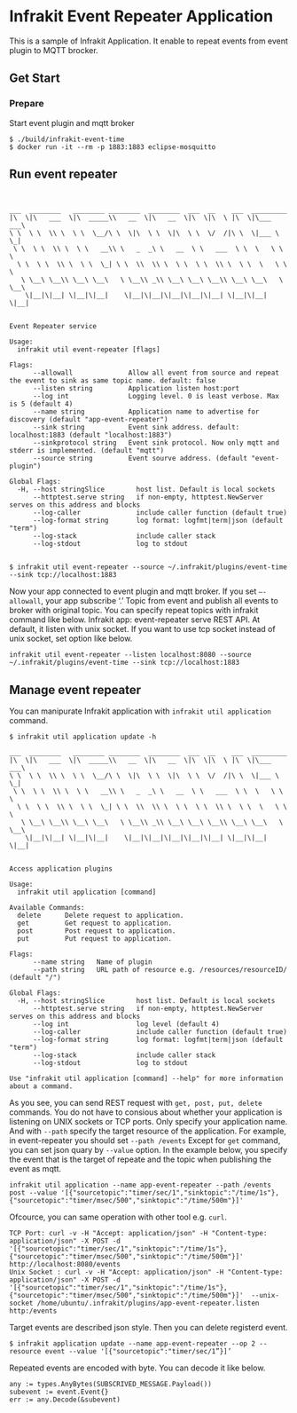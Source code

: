 # Infrakit Event Repeater Application
This is a sample of Infrakit Application.
It enable to repeat events from event plugin to MQTT brocker.

## Get Start

### Prepare
Start event plugin and mqtt broker
```
$ ./build/infrakit-event-time
$ docker run -it --rm -p 1883:1883 eclipse-mosquitto
```

## Run event repeater

```


___  ________   ________ ________  ________  ___  __    ___  _________
|\  \|\   ___  \|\  _____\\   __  \|\   __  \|\  \|\  \ |\  \|\___   ___\
\ \  \ \  \\ \  \ \  \__/\ \  \|\  \ \  \|\  \ \  \/  /|\ \  \|___ \  \_|
 \ \  \ \  \\ \  \ \   __\\ \   _  _\ \   __  \ \   ___  \ \  \   \ \  \
  \ \  \ \  \\ \  \ \  \_| \ \  \\  \\ \  \ \  \ \  \\ \  \ \  \   \ \  \
   \ \__\ \__\\ \__\ \__\   \ \__\\ _\\ \__\ \__\ \__\\ \__\ \__\   \ \__\
    \|__|\|__| \|__|\|__|    \|__|\|__|\|__|\|__|\|__| \|__|\|__|    \|__|


Event Repeater service

Usage:
  infrakit util event-repeater [flags]

Flags:
      --allowall              Allow all event from source and repeat the event to sink as same topic name. default: false
      --listen string         Application listen host:port
      --log int               Logging level. 0 is least verbose. Max is 5 (default 4)
      --name string           Application name to advertise for discovery (default "app-event-repeater")
      --sink string           Event sink address. default: localhost:1883 (default "localhost:1883")
      --sinkprotocol string   Event sink protocol. Now only mqtt and stderr is implemented. (default "mqtt")
      --source string         Event sourve address. (default "event-plugin")

Global Flags:
  -H, --host stringSlice        host list. Default is local sockets
      --httptest.serve string   if non-empty, httptest.NewServer serves on this address and blocks
      --log-caller              include caller function (default true)
      --log-format string       log format: logfmt|term|json (default "term")
      --log-stack               include caller stack
      --log-stdout              log to stdout


$ infrakit util event-repeater --source ~/.infrakit/plugins/event-time --sink tcp://localhost:1883
```

Now your app connected to event plugin and mqtt broker.
If you set `—-allowall`, your app subscribe ‘.’ Topic from event and publish all events to broker with original topic.
You can specify repeat topics with infrakit command like below.
Infrakit app: event-repeater serve REST API. 
At default, it listen with unix socket. 
If you want to use tcp socket instead of unix socket, set option like below.

```
infrakit util event-repeater --listen localhost:8080 --source ~/.infrakit/plugins/event-time --sink tcp://localhost:1883
```
## Manage event repeater

You can manipurate Infrakit application with `infrakit util application` command.

```
$ infrakit util application update -h

___  ________   ________ ________  ________  ___  __    ___  _________
|\  \|\   ___  \|\  _____\\   __  \|\   __  \|\  \|\  \ |\  \|\___   ___\
\ \  \ \  \\ \  \ \  \__/\ \  \|\  \ \  \|\  \ \  \/  /|\ \  \|___ \  \_|
 \ \  \ \  \\ \  \ \   __\\ \   _  _\ \   __  \ \   ___  \ \  \   \ \  \
  \ \  \ \  \\ \  \ \  \_| \ \  \\  \\ \  \ \  \ \  \\ \  \ \  \   \ \  \
   \ \__\ \__\\ \__\ \__\   \ \__\\ _\\ \__\ \__\ \__\\ \__\ \__\   \ \__\
    \|__|\|__| \|__|\|__|    \|__|\|__|\|__|\|__|\|__| \|__|\|__|    \|__|


Access application plugins

Usage:
  infrakit util application [command]

Available Commands:
  delete      Delete request to application.
  get         Get request to application.
  post        Post request to application.
  put         Put request to application.

Flags:
      --name string   Name of plugin
      --path string   URL path of resource e.g. /resources/resourceID/ (default "/")

Global Flags:
  -H, --host stringSlice        host list. Default is local sockets
      --httptest.serve string   if non-empty, httptest.NewServer serves on this address and blocks
      --log int                 log level (default 4)
      --log-caller              include caller function (default true)
      --log-format string       log format: logfmt|term|json (default "term")
      --log-stack               include caller stack
      --log-stdout              log to stdout

Use "infrakit util application [command] --help" for more information about a command.

```
As you see, you can send REST request with `get, post, put, delete` commands.
You do not have to consious about whether your application is listening on UNIX sockets or TCP ports.
Only specify your application name.
And with `--path` specify the target resource of the application.
For example, in event-repeater you should set `--path /events`
Except for `get` command, you can set json quary by `--value` option.
In the example below, you specify the event that is the target of repeate and the topic when publishing the event as mqtt.

```
infrakit util application --name app-event-repeater --path /events post --value '[{"sourcetopic":"timer/sec/1","sinktopic":"/time/1s"},{"sourcetopic":"timer/msec/500","sinktopic":"/time/500m"}]'
```

Ofcource, you can same operation with other tool e.g. `curl`.

```
TCP Port: curl -v -H "Accept: application/json" -H "Content-type: application/json" -X POST -d '[{"sourcetopic":"timer/sec/1","sinktopic":"/time/1s"},{"sourcetopic":"timer/msec/500","sinktopic":"/time/500m"}]'  http://localhost:8080/events
Unix Socket : curl -v -H "Accept: application/json" -H "Content-type: application/json" -X POST -d '[{"sourcetopic":"timer/sec/1","sinktopic":"/time/1s"},{"sourcetopic":"timer/msec/500","sinktopic":"/time/500m"}]'  --unix-socket /home/ubuntu/.infrakit/plugins/app-event-repeater.listen http:/events
```
Target events are described json style.
Then you can delete registerd event.

```
$ infrakit application update --name app-event-repeater --op 2 --resource event --value '[{"sourcetopic":"timer/sec/1”}]’
```
Repeated events are encoded with byte.
You can decode it like below.

```
any := types.AnyBytes(SUBSCRIVED_MESSAGE.Payload())
subevent := event.Event{}
err := any.Decode(&subevent)
```
